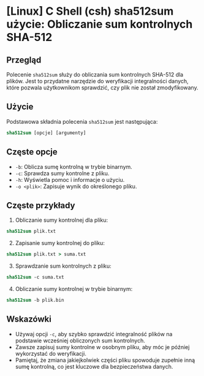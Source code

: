 # [Linux] C Shell (csh) sha512sum użycie: Obliczanie sum kontrolnych SHA-512

## Przegląd
Polecenie `sha512sum` służy do obliczania sum kontrolnych SHA-512 dla plików. Jest to przydatne narzędzie do weryfikacji integralności danych, które pozwala użytkownikom sprawdzić, czy plik nie został zmodyfikowany.

## Użycie
Podstawowa składnia polecenia `sha512sum` jest następująca:

```csh
sha512sum [opcje] [argumenty]
```

## Częste opcje
- `-b`: Oblicza sumę kontrolną w trybie binarnym.
- `-c`: Sprawdza sumy kontrolne z pliku.
- `-h`: Wyświetla pomoc i informacje o użyciu.
- `-o <plik>`: Zapisuje wynik do określonego pliku.

## Częste przykłady
1. Obliczanie sumy kontrolnej dla pliku:

```csh
sha512sum plik.txt
```

2. Zapisanie sumy kontrolnej do pliku:

```csh
sha512sum plik.txt > suma.txt
```

3. Sprawdzanie sum kontrolnych z pliku:

```csh
sha512sum -c suma.txt
```

4. Obliczanie sumy kontrolnej w trybie binarnym:

```csh
sha512sum -b plik.bin
```

## Wskazówki
- Używaj opcji `-c`, aby szybko sprawdzić integralność plików na podstawie wcześniej obliczonych sum kontrolnych.
- Zawsze zapisuj sumy kontrolne w osobnym pliku, aby móc je później wykorzystać do weryfikacji.
- Pamiętaj, że zmiana jakiejkolwiek części pliku spowoduje zupełnie inną sumę kontrolną, co jest kluczowe dla bezpieczeństwa danych.
